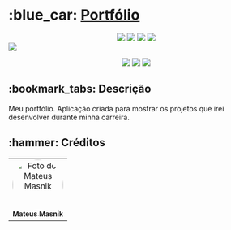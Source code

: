 <h1>:blue_car: <a href="https://mateusmasnik.vercel.app/"> Portfólio </a></h1>

<div style="display: inline_block; text-align: center;">

<img src="https://img.shields.io/badge/html5-%23E34F26.svg?style=for-the-badge&logo=html5&logoColor=white" />
<img src="https://img.shields.io/badge/tailwindcss-%2338B2AC.svg?style=for-the-badge&logo=tailwind-css&logoColor=white" />
<img src="https://img.shields.io/badge/javascript-%23323330.svg?style=for-the-badge&logo=javascript&logoColor=%23F7DF1E" />
<img src="https://img.shields.io/badge/react-%2320232a.svg?style=for-the-badge&logo=react&logoColor=%2361DAFB" />
  
  
</div>

<img src ="https://cdn.discordapp.com/attachments/800935359730024480/1046443306252521562/image.png" />

<div style="display: inline_block; text-align: center;">
  
<a href = "mailto:mateusmasnik@gmail.com"><img src="https://img.shields.io/badge/-Gmail-%23333?style=for-the-badge&logo=gmail&logoColor=white" target="_blank"></a>
<a href="https://www.linkedin.com/in/mateus-masnik-9b35971a3/" target="_blank"><img src="https://img.shields.io/badge/-LinkedIn-%230077B5?style=for-the-badge&logo=linkedin&logoColor=white" target="_blank"></a>
<a href="https://mateusmasnik.vercel.app/" target="_blank"><img src="https://img.shields.io/badge/-Portf%C3%B3lio-brown?style=for-the-badge&logo=true" target="_blank"></a>
  
</div>

<div>
<h2>:bookmark_tabs: Descrição</h2>
<p>Meu portfólio. Aplicação criada para mostrar os projetos que irei desenvolver durante minha carreira.</p>
</div>


<h2>:hammer: Créditos</h2>
<table>
  <tr>
    <td align="center">
      <a href="https://github.com/mateusanton" >
        <img src="https://avatars.githubusercontent.com/u/81422687?v=4" width="100px;" style="border-radius: 50%;" alt="Foto do Mateus Masnik"/><br>
        <sub>
          <b>Mateus Masnik</b>
        </sub>
      </a>
    </td>
  </tr>
</table>
